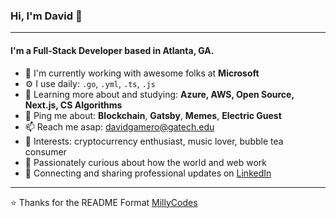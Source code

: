 ### Hi, I'm David 👋
---

#### I'm a Full-Stack Developer based in Atlanta, GA.

- 🏢 I'm currently working with awesome folks at **Microsoft**
- ⚙️ I use daily: `.go`, `.yml`, `.ts`, `.js`
- 🌱 Learning more about and studying: **Azure, AWS, Open Source, Next.js, CS Algorithms**
- 💬 Ping me about: **Blockchain**, **Gatsby**, **Memes**, **Electric Guest**
- 📫 Reach me asap: davidgamero@gatech.edu
- 💙 Interests: cryptocurrency enthusiast, music lover, bubble tea consumer
- 🧠 Passionately curious about how the world and web work
- 💼 Connecting and sharing professional updates on <a href="https://www.linkedin.com/in/david-gamero/">LinkedIn</a>


---

⭐️ Thanks for the README Format [MillyCodes](https://github.com/MillyCodes)

